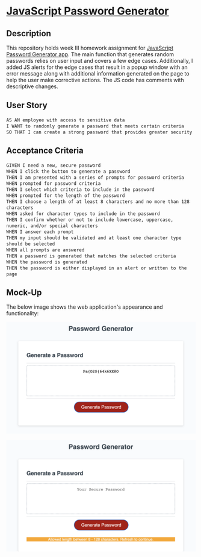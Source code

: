 # [JavaScript Password Generator](https://rkutsel.github.io/js-password-generator/)

## Description

This repository holds week III homework assignment for [JavaScript Password Generator app](https://rkutsel.github.io/js-password-generator/). The main function that generates random passwords relies on user input and covers a few edge cases. 
Additionally, I added JS alerts for the edge cases that result in a popup window with an error message along with additional information generated on the page to help the user make corrective actions. The JS code has comments with descriptive changes. 


## User Story

```
AS AN employee with access to sensitive data
I WANT to randomly generate a password that meets certain criteria
SO THAT I can create a strong password that provides greater security
```

## Acceptance Criteria

```
GIVEN I need a new, secure password
WHEN I click the button to generate a password
THEN I am presented with a series of prompts for password criteria
WHEN prompted for password criteria
THEN I select which criteria to include in the password
WHEN prompted for the length of the password
THEN I choose a length of at least 8 characters and no more than 128 characters
WHEN asked for character types to include in the password
THEN I confirm whether or not to include lowercase, uppercase, numeric, and/or special characters
WHEN I answer each prompt
THEN my input should be validated and at least one character type should be selected
WHEN all prompts are answered
THEN a password is generated that matches the selected criteria
WHEN the password is generated
THEN the password is either displayed in an alert or written to the page
```

## Mock-Up

The below image shows the web application's appearance and functionality:

![The Password Generator generates a new string.](./img/pw-generated.png)

![The Password Generator displays an error.](./img/pw-error.png)
